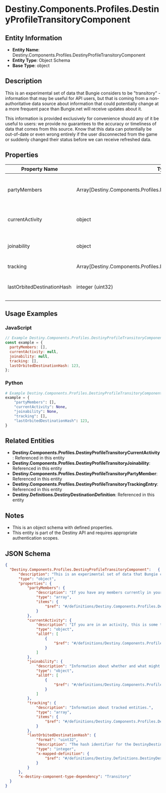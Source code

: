 # Destiny.Components.Profiles.DestinyProfileTransitoryComponent

## Entity Information
- **Entity Name**: Destiny.Components.Profiles.DestinyProfileTransitoryComponent
- **Entity Type**: Object Schema
- **Base Type**: object

## Description
This is an experimental set of data that Bungie considers to be "transitory" - information that may be useful for API users, but that is coming from a non-authoritative data source about information that could potentially change at a more frequent pace than Bungie.net will receive updates about it.
This information is provided exclusively for convenience should any of it be useful to users: we provide no guarantees to the accuracy or timeliness of data that comes from this source. Know that this data can potentially be out-of-date or even wrong entirely if the user disconnected from the game or suddenly changed their status before we can receive refreshed data.

## Properties

| Property Name | Type | Description | Required |
|---------------|------|-------------|----------|
| partyMembers | Array[Destiny.Components.Profiles.DestinyProfileTransitoryPartyMember] | If you have any members currently in your party, this is some (very) bare-bones information about those members. | No |
| currentActivity | object | If you are in an activity, this is some transitory info about the activity currently being played. | No |
| joinability | object | Information about whether and what might prevent you from joining this person on a fireteam. | No |
| tracking | Array[Destiny.Components.Profiles.DestinyProfileTransitoryTrackingEntry] | Information about tracked entities. | No |
| lastOrbitedDestinationHash | integer (uint32) | The hash identifier for the DestinyDestinationDefinition of the last location you were orbiting when in orbit. | No |

## Usage Examples

### JavaScript
```javascript
// Example Destiny.Components.Profiles.DestinyProfileTransitoryComponent object
const example = {
  partyMembers: [],
  currentActivity: null,
  joinability: null,
  tracking: [],
  lastOrbitedDestinationHash: 123,
};
```

### Python
```python
# Example Destiny.Components.Profiles.DestinyProfileTransitoryComponent object
example = {
    "partyMembers": [],
    "currentActivity": None,
    "joinability": None,
    "tracking": [],
    "lastOrbitedDestinationHash": 123,
}
```

## Related Entities
- **Destiny.Components.Profiles.DestinyProfileTransitoryCurrentActivity**: Referenced in this entity
- **Destiny.Components.Profiles.DestinyProfileTransitoryJoinability**: Referenced in this entity
- **Destiny.Components.Profiles.DestinyProfileTransitoryPartyMember**: Referenced in this entity
- **Destiny.Components.Profiles.DestinyProfileTransitoryTrackingEntry**: Referenced in this entity
- **Destiny.Definitions.DestinyDestinationDefinition**: Referenced in this entity

## Notes
- This is an object schema with defined properties.
- This entity is part of the Destiny API and requires appropriate authentication scopes.

## JSON Schema
```json
{
  "Destiny.Components.Profiles.DestinyProfileTransitoryComponent":   {
      "description": "This is an experimental set of data that Bungie considers to be \"transitory\" - information that may be useful for API users, but that is coming from a non-authoritative data source about information that could potentially change at a more frequent pace than Bungie.net will receive updates about it.\r\nThis information is provided exclusively for convenience should any of it be useful to users: we provide no guarantees to the accuracy or timeliness of data that comes from this source. Know that this data can potentially be out-of-date or even wrong entirely if the user disconnected from the game or suddenly changed their status before we can receive refreshed data.",
      "type": "object",
      "properties": {
          "partyMembers": {
              "description": "If you have any members currently in your party, this is some (very) bare-bones information about those members.",
              "type": "array",
              "items": {
                  "$ref": "#/definitions/Destiny.Components.Profiles.DestinyProfileTransitoryPartyMember"
              }
          },
          "currentActivity": {
              "description": "If you are in an activity, this is some transitory info about the activity currently being played.",
              "type": "object",
              "allOf": [
                  {
                      "$ref": "#/definitions/Destiny.Components.Profiles.DestinyProfileTransitoryCurrentActivity"
                  }
              ]
          },
          "joinability": {
              "description": "Information about whether and what might prevent you from joining this person on a fireteam.",
              "type": "object",
              "allOf": [
                  {
                      "$ref": "#/definitions/Destiny.Components.Profiles.DestinyProfileTransitoryJoinability"
                  }
              ]
          },
          "tracking": {
              "description": "Information about tracked entities.",
              "type": "array",
              "items": {
                  "$ref": "#/definitions/Destiny.Components.Profiles.DestinyProfileTransitoryTrackingEntry"
              }
          },
          "lastOrbitedDestinationHash": {
              "format": "uint32",
              "description": "The hash identifier for the DestinyDestinationDefinition of the last location you were orbiting when in orbit.",
              "type": "integer",
              "x-mapped-definition": {
                  "$ref": "#/definitions/Destiny.Definitions.DestinyDestinationDefinition"
              }
          }
      },
      "x-destiny-component-type-dependency": "Transitory"
  }
}
```

